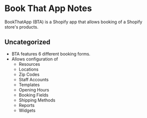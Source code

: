 # Book That App Notes

BookThatApp (BTA) is a Shopify app that allows booking of a Shopify store's products.


## Uncategorized

- BTA features 6 different booking forms.
- Allows configuration of
	+ Resources
	+ Locations
	+ Zip Codes
	+ Staff Accounts
	+ Templates
	+ Opening Hours
	+ Booking Fields
	+ Shipping Methods
	+ Reports
	+ Widgets
